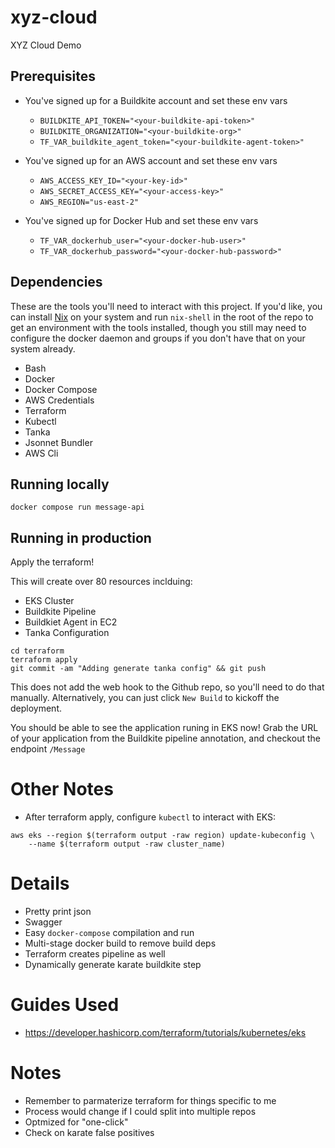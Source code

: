 # xyz-cloud
XYZ Cloud Demo

## Prerequisites
- You've signed up for a Buildkite account and set these env vars
  - `BUILDKITE_API_TOKEN="<your-buildkite-api-token>"`
  - `BUILDKITE_ORGANIZATION="<your-buildkite-org>"`
  - `TF_VAR_buildkite_agent_token="<your-buildkite-agent-token>"`


- You've signed up for an AWS account and set these env vars
  - `AWS_ACCESS_KEY_ID="<your-key-id>"`
  - `AWS_SECRET_ACCESS_KEY="<your-access-key>"`
  - `AWS_REGION="us-east-2"`

- You've signed up for Docker Hub and set these env vars
  - `TF_VAR_dockerhub_user="<your-docker-hub-user>"`
  - `TF_VAR_dockerhub_password="<your-docker-hub-password>"`

## Dependencies
These are the tools you'll need to interact with this project. If you'd like, you can install [Nix](https://nixos.org/download.html) on your system and run `nix-shell` in the root of the repo to get an environment with the tools installed, though you still may need to configure the docker daemon and groups if you don't have that on your system already.

- Bash
- Docker
- Docker Compose
- AWS Credentials
- Terraform
- Kubectl
- Tanka
- Jsonnet Bundler
- AWS Cli

## Running locally

```
docker compose run message-api
```

## Running in production

Apply the terraform!

This will create over 80 resources inclduing:
- EKS Cluster
- Buildkite Pipeline
- Buildkiet Agent in EC2
- Tanka Configuration

```
cd terraform
terraform apply
git commit -am "Adding generate tanka config" && git push
```

This does not add the web hook to the Github repo, so you'll need to do that manually. Alternatively, you can just click `New Build` to kickoff the deployment.

You should be able to see the application runing in EKS now! Grab the URL of your application from the Buildkite pipeline annotation, and checkout the endpoint `/Message`

# Other Notes
- After terraform apply, configure `kubectl` to interact with EKS:
```
aws eks --region $(terraform output -raw region) update-kubeconfig \
    --name $(terraform output -raw cluster_name)
```

# Details
- Pretty print json
- Swagger
- Easy `docker-compose` compilation and run
- Multi-stage docker build to remove build deps
- Terraform creates pipeline as well
- Dynamically generate karate buildkite step

# Guides Used
- https://developer.hashicorp.com/terraform/tutorials/kubernetes/eks

# Notes
- Remember to parmaterize terraform for things specific to me
- Process would change if I could split into multiple repos
- Optmized for "one-click"
- Check on karate false positives
